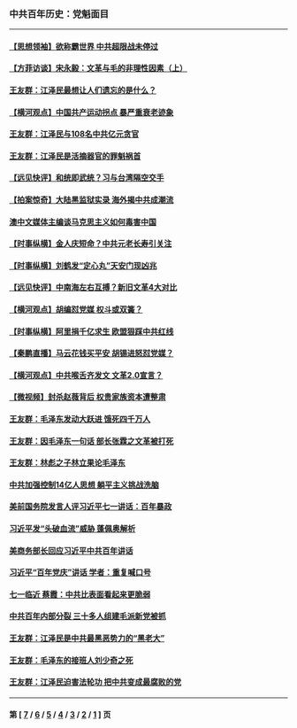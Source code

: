 ### 中共百年历史：党魁面目
---
#### [【思想领袖】欲称霸世界 中共超限战未停过](../../pages/nf1176107/n13745142.md?07170430) 
#### [【方菲访谈】宋永毅：文革与毛的非理性因素（上）](../../pages/nf1176107/n13469956.md?07170430) 
#### [王友群：江泽民最想让人们遗忘的是什么？](../../pages/nf1176107/n13408949.md?07170430) 
#### [【横河观点】中国共产运动拐点 暴严重衰老迹象](../../pages/nf1176107/n13388333.md?07170430) 
#### [王友群：江泽民与108名中共亿元贪官](../../pages/nf1176107/n13352358.md?07170430) 
#### [王友群：江泽民是活摘器官的罪魁祸首](../../pages/nf1176107/n13336903.md?07170430) 
#### [【远见快评】和统即武统？习与台湾隔空交手](../../pages/nf1176107/n13297739.md?07170430) 
#### [【拍案惊奇】大陆黑监狱实录 海外揭中共成潮流](../../pages/nf1176107/n13288853.md?07170430) 
#### [澳中文媒体主编谈马克思主义如何毒害中国](../../pages/nf1176107/n13257387.md?07170430) 
#### [【时事纵横】金人庆短命？中共元老长寿引关注](../../pages/nf1176107/n13217934.md?07170430) 
#### [【时事纵横】刘鹤发“定心丸”天安门现凶兆](../../pages/nf1176107/n13215416.md?07170430) 
#### [【远见快评】中南海左右互搏？新旧文革4大对比](../../pages/nf1176107/n13214745.md?07170430) 
#### [【横河观点】胡编怼党媒 权斗或双簧？](../../pages/nf1176107/n13210864.md?07170430) 
#### [【时事纵横】阿里捐千亿求生 欧盟狠踩中共红线](../../pages/nf1176107/n13206431.md?07170430) 
#### [【秦鹏直播】马云花钱买平安 胡锡进怒怼党媒？](../../pages/nf1176107/n13206392.md?07170430) 
#### [【横河观点】中共喉舌齐发文 文革2.0宣言？](../../pages/nf1176107/n13201248.md?07170430) 
#### [【微视频】封杀赵薇背后 权贵家族资本遭整肃](../../pages/nf1176107/n13197798.md?07170430) 
#### [王友群：毛泽东发动大跃进 饿死四千万人](../../pages/nf1176107/n13177158.md?07170430) 
#### [王友群：因毛泽东一句话 部长张霖之文革被打死](../../pages/nf1176107/n13161711.md?07170430) 
#### [王友群：林彪之子林立果论毛泽东](../../pages/nf1176107/n13128622.md?07170430) 
#### [中共加强控制14亿人思想 躺平主义挑战洗脑](../../pages/nf1176107/n13094299.md?07170430) 
#### [美前国务院发言人评习近平七一讲话：百年暴政](../../pages/nf1176107/n13066986.md?07170430) 
#### [习近平发“头破血流”威胁 蓬佩奥解析](../../pages/nf1176107/n13063604.md?07170430) 
#### [美商务部长回应习近平中共百年讲话](../../pages/nf1176107/n13062903.md?07170430) 
#### [习近平“百年党庆”讲话 学者：重复喊口号](../../pages/nf1176107/n13061411.md?07170430) 
#### [七一临近 蔡霞：中共比表面看起来更脆弱](../../pages/nf1176107/n13056418.md?07170430) 
#### [中共百年内部分裂 三十多人组建毛派新党被抓](../../pages/nf1176107/n13044023.md?07170430) 
#### [王友群：江泽民是中共最黑恶势力的“黑老大”](../../pages/nf1176107/n13022180.md?07170430) 
#### [王友群：毛泽东的接班人刘少奇之死](../../pages/nf1176107/n12991772.md?07170430) 
#### [王友群：江泽民迫害法轮功 把中共变成最腐败的党](../../pages/nf1176107/n12947347.md?07170430) 

---
#### 第 [ [7](./7.md?07170430) / [6](./6.md?07170430) / [5](./5.md?07170430) / [4](./4.md?07170430) / [3](./3.md?07170430) / [2](./2.md?07170430) / [1](./1.md?07170430) ] 页
